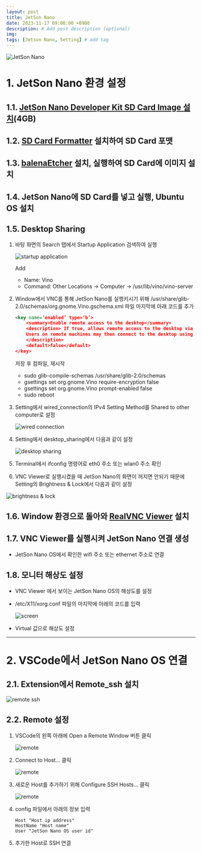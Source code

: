```yaml
---
layout: post
title: JetSon Nano
date: 2023-11-17 09:00:00 +0900
description: # Add post description (optional)
img: 
tags: [Jetson Nano, Setting] # add tag
---
```


![JetSon Nano]({{site.baseurl}}/assets/img/jetson/jetson_nano.jpg)

# 1. JetSon Nano 환경 설정

## 1.1. [JetSon Nano Developer Kit SD Card Image 설치](https://developer.nvidia.com/embedded/l4t/r32_release_v6.1/jeston_nano/jetson-nano-jp46-sd-card-image.zip)(4GB)

## 1.2. [SD Card Formatter](https://www.sdcard.org/downloads/formatter/sd-memory-card-formatter-for-windows-download/) 설치하여 SD Card 포맷

## 1.3. [balenaEtcher](https://etcher.balena.io/#download-etcher) 설치, 실행하여 SD Card에 이미지 설치

## 1.4. JetSon Nano에 SD Card를 넣고 실행, Ubuntu OS 설치

## 1.5. Desktop Sharing

1. 바탕 화면의 Search 탭에서 Startup Application 검색하여 실행

	![startup application]({{site.baseurl}}/assets/img/jetson/startup.png)

	Add
	- Name: Vino
	- Command: Other Locations -> Computer -> /usr/lib/vino/vino-server

2. Window에서 VNC를 통해 JetSon Nano를 실행키시기 위해                                              /usr/share/glib-2.0/schemas/org.gnome.Vino.gschema.xml 파일 마지막에 아래 코드를 추가

	```xml
	<key name=’enabled’ type=’b’> 
		<summary>Enable remote access to the desktop</summary> 
		<description> If true, allows remote access to the desktop via the RFB protocol. 
		Users on remote machines may then connect to the desktop using a VNC viewer. 
		</description> 
		<default>false</default> 
	</key>
	```

	저장 후 컴파일, 재시작
	- sudo glib-compile-schemas /usr/share/glib-2.0/schemas
	- gsettings set org.gnome.Vino require-encryption false
	- gsettings set org.gnome.Vino prompt-enabled false
	- sudo reboot

3. Setting에서 wired_connection의 IPv4 Setting Method를 Shared to other computer로 설정

	![wired connection]({{site.baseurl}}/assets/img/jetson/wired_connection.png)

4. Setting에서 desktop_sharing에서 다음과 같이 설정

	![desktop sharing]({{site.baseurl}}/assets/img/jetson/desktop_sharing.png)

5. Terminal에서 ifconfig 명령어로 eth0 주소 또는 wlan0 주소 확인 

6. VNC Viewer로 실행시켰을 때 JetSon Nano의 화면이 꺼지면 안되기 때문에 Setting의 Brightness & Lock에서 다음과 같이 설정

![brightness & lock]({{site.baseurl}}/assets/img/jetson/lock.png)

## 1.6. Window 환경으로 돌아와 [RealVNC Viewer](https://www.realvnc.com/en/connect/download/viewer/) 설치

## 1.7. VNC Viewer를 실행시켜 JetSon Nano 연결 생성

- JetSon Nano OS에서 확인한 wifi 주소 또는 ethernet 주소로 연결

## 1.8. 모니터 해상도 설정

- VNC Viewer 에서 보이는 JetSon Nano OS의 해상도를 설정
- /etc/X11/xorg.conf 파일의 마지막에 아래의 코드를 입력

	![screen]({{site.baseurl}}/assets/img/jetson/screen.png)
- Virtual 값으로 해상도 설정

---

# 2. VSCode에서 JetSon Nano OS 연결

## 2.1. Extension에서 Remote_ssh 설치

![remote ssh]({{site.baseurl}}/assets/img/jetson/remote_ssh.png)

## 2.2. Remote 설정

1. VSCode의 왼쪽 아래에 Open a Remote Window 버튼 클릭

	![remote]({{site.baseurl}}/assets/img/jetson/remote.png)

2. Connect to Host... 클릭

	![remote]({{site.baseurl}}/assets/img/jetson/remote2.png)

3. 새로운 Host를 추가하기 위해 Configure SSH Hosts... 클릭

	![remote]({{site.baseurl}}/assets/img/jetson/remote3.png)

4. config 파일에서 아래의 정보 입력
	```
	Host "Host ip address"
	HostName "Host name"
	User "JetSon Nano OS user id"
	```

5. 추가한 Host로 SSH 연결